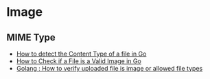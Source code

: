 # Image

## MIME Type
* [How to detect the Content Type of a file in Go](https://freshman.tech/snippets/go/file-content-type/)
* [How to Check if a File is a Valid Image in Go](https://installmd.com/c/249/go/check-if-a-file-is-a-valid-image)
* [Golang : How to verify uploaded file is image or allowed file types](https://www.socketloop.com/tutorials/golang-how-to-verify-uploaded-file-is-image-or-allowed-file-types)

